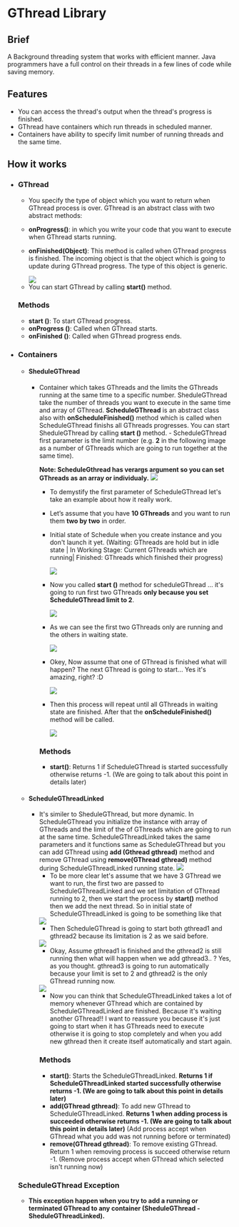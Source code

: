 <h1>
GThread Library
</h1>

<h2>
Brief
</h2>

<p>
A Background threading system that works with efficient manner. Java programmers have a full control on their threads in a few lines of code while saving memory.
</p>

<h2>
Features
</h2>
		<ul>
			<li>
				You can access the thread's output when the thread's progress is finished.
			</li>
			<li>
				GThread have containers which run threads in scheduled manner.
			</li>
			<li>
		      		Containers have ability to specify limit number of running threads and the same time.
			</li>
		</ul>

<h2>How it works</h2>
	<ul>
		<li>
		<h3>GThread</h3>
		<ul>
			<li>
				You specify the type of object which you want to return when GThread process is over.
				GThread is an abstract class with two abstract methods: </li><li>
        
<b>onProgress()</b>: in which you write your code that you want to execute when GThread starts running.</li><li>
        
<b>onFinished(Object)</B>: This method is called when GThread progress is finished. The incoming object is that the object which is going to update during GThread progress. The type of this object is generic. </li>
                                   
 <img src = "https://i.imgur.com/S9KCsB3.png"/>
 
<li>You can start GThread by calling <b>start()</b> method.</li>
</ul>
<h3>Methods</h3>
<ul>
<li>
<b>start ()</b>: To start GThread progress.
</li>
<li>
<b>onProgress ()</b>: Called when GThread starts.
</li>
<li>
<b>onFinished ()</b>: Called when GThread progress ends.
</li>
</ul>
</li>
     <li>
     <h3>Containers</h3>
     <ul>
     <li>
     <h4>SheduleGThread</h4>
     <ul>
     <li>
     Container which takes GThreads and the limits the GThreads running at the same time to a specific number. SheduleGThread take the number of threads you want to execute in the same time and array of GThread. <b>ScheduleGThread</b> is an abstract class also with <b>onScheduleFinished()</b> method which is called when ScheduleGThread finishs all GThreads progresses. You can start SheduleGThread by calling <b>start ()</b> method.   
- ScheduleGThread first parameter is the limit number (e.g. <b>2</b> in the following image as a number of GThreads which are going to run together at the same time).

<b>Note: ScheduleGthread has verargs argument so you can set GThreads as an array or individualy.</b>
     <img src="https://i.imgur.com/Cc01G3i.png"/>
     
- To demystify the first parameter of ScheduleGThread let's take an example about how it really work.

- Let’s assume that you have <b>10 GThreads</b> and you want to run them <b>two by two</b> in order.

- <p>Initial state of Schedule when you create instance and you don't launch it yet. (Waiting: GThreads are hold but in idle state | In Working Stage: Current GThreads which are running| Finished: GThreads which finished their progress)<p>

  

  <img src= "https://i.imgur.com/BR7pnfB.png"/>


- Now you called <b>start ()</b> method for scheduleGThread ... it's going to run first two GThreads <b>only because you set ScheduleGThread limit to 2</b>.


   <img src= "https://i.imgur.com/ToN7UYe.png"/>


- As we can see the first two GThreads only are running and the others in waiting state.


   <img src= "https://i.imgur.com/NfDPAvJ.png"/>


- Okey, Now assume that one of GThread is finished what will happen? The next GThread is going to start... Yes it's amazing, right? :D 


   <img src= "https://i.imgur.com/mzVeXgM.png"/>


- Then this process will repeat until all GThreads in waiting state are finished. After that the <b>onScheduleFinished()</b> method will be called.


   <img src="https://i.imgur.com/QicMb32.png"/>
   
<h3>Methods</h3>
<ul>
<li>
<b>start()</b>: Returns 1 if ScheduleGThread is started successfully otherwise returns -1. (We are going to talk about this point in details later)</n>
</li>
</ul>
</li>
</ul>
</li>
<li>


<h4>ScheduleGThreadLinked</h4>

<ul>
<li>
It's similer to SheduleGThread, but more dynamic. In ScheduleGThread you initialize the instance with array of GThreads and the limit of the of GThreads which are going to run at the same time. ScheduleGThreadLinked takes the same parameters and it functions same as ScheduleGThread but you can add GThread using <b>add (Gthread gthread)</b> method and remove GThread using <b>remove(GThread gthread)</b> method during ScheduleGThreadLinked running state.


<img src="https://i.imgur.com/YQAkqnN.png"/>

- To be more clear let's assume that we have 3 GThread we want to run, the first two are passed to ScheduleGThreadLinked and we set limitation of GThread running to 2, then we start the process by <b>start()</b> method then we add the next thread. So in initial state of ScheduleGThreadLinked is going to be something like that

<img src="https://i.imgur.com/wWYadaJ.png"/>

- Then ScheduleGThread is going to start both gthread1 and gthread2 because its limitation is 2 as we said before. 

<img src="https://i.imgur.com/Hj552q7.png"/>

- Okay, Assume gthread1 is finished and the gthread2 is still running then what will happen when we add gthread3.. ? Yes, as you thought. gthread3 is going to run automatically because your limit is set to 2 and gthread2 is the only GThread running now.

<img src="https://i.imgur.com/W0pdl29.png"/>

- Now you can think that ScheduleGThreadLinked takes a lot of memory whenever GThread which are contained by ScheduleGThreadLinked are finished. Because it's waiting another GThread!! I want to reassure you because it's just going to start when it has GThreads need to execute otherwise it is going to stop completely and when you add new gthread then it create itself automatically and start again. 
</li>
<h3>Methods</h3>
<ul>
<li>
<b>start()</b>: Starts the ScheduleGThreadLinked. <b>Returns 1 if ScheduleGThreadLinked started successfully otherwise returns -1. (We are going to talk about this point in details later)</n></b>
</li>
<li>
<b>add(GThread gthread)</b>: To add new GThread to ScheduleGThreadLinked. <b>Returns 1 when adding process is succeeded otherwise returns -1. (We are going to talk about this point in details later)</b> 
(Add process accept when GThread what you add was not running before or terminated)
</li>
<li>
<b>remove(GThread gthread)</b>: To remove existing GThread. Return 1 when removing process is succeed otherwise return -1. 
(Remove process accept when GThread which selected isn't running now)
</li>
</ul>
</ul>
</ul>
<h3> ScheduleGThread Exception </h3>
<ul>
<li>
<b>This exception happen when you try to add a running or terminated GThread to any container (SheduleGThread - SheduleGThreadLinked).</b>
</li>
</ul>

